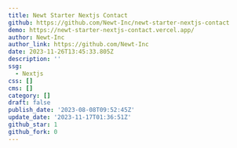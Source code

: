 ```yaml
---
title: Newt Starter Nextjs Contact
github: https://github.com/Newt-Inc/newt-starter-nextjs-contact
demo: https://newt-starter-nextjs-contact.vercel.app/
author: Newt-Inc
author_link: https://github.com/Newt-Inc
date: 2023-11-26T13:45:33.805Z
description: ''
ssg:
  - Nextjs
css: []
cms: []
category: []
draft: false
publish_date: '2023-08-08T09:52:45Z'
update_date: '2023-11-17T01:36:51Z'
github_star: 1
github_fork: 0
---
```

